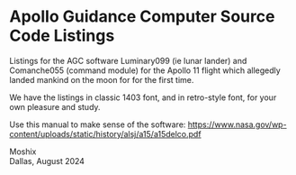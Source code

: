 # Apollo Guidance Computer Source Code Listings

Listings for the AGC software Luminary099 (ie lunar lander) and Comanche055 (command module) for the Apollo 11 flight which allegedly landed mankind on the moon for for the first time.   

We have the listings in classic 1403 font, and in retro-style font, for your own pleasure and study.   

Use this manual to make sense of the software: https://www.nasa.gov/wp-content/uploads/static/history/alsj/a15/a15delco.pdf
  
Moshix  
Dallas, August 2024  
